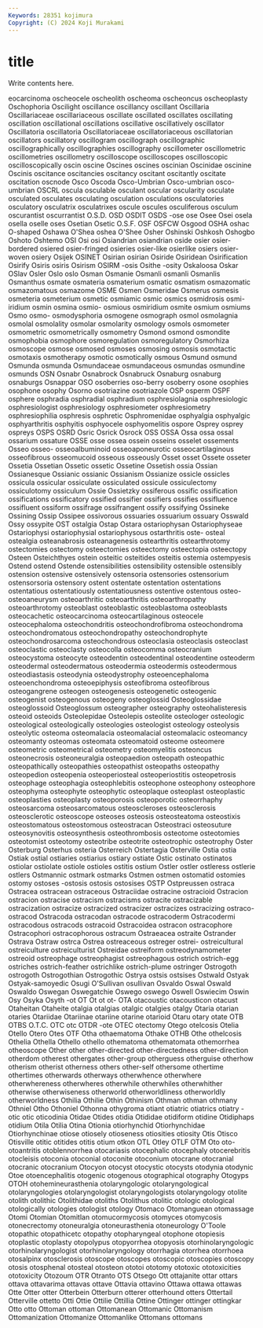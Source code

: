```yaml
---
Keywords: 28351 kojimura
Copyright: (C) 2024 Koji Murakami
---
```


# title

Write contents here.



eocarcinoma oscheocele oscheolith oscheoma oscheoncus oscheoplasty Oschophoria Oscilight
oscillance oscillancy oscillant Oscillaria Oscillariaceae oscillariaceous oscillate oscillated oscillates oscillating
oscillation oscillational oscillations oscillative oscillatively oscillator Oscillatoria oscillatoria Oscillatoriaceae oscillatoriaceous
oscillatorian oscillators oscillatory oscillogram oscillograph oscillographic oscillographically oscillographies oscillography oscillometer
oscillometric oscillometries oscillometry oscilloscope oscilloscopes oscilloscopic oscilloscopically oscin oscine Oscines
oscines oscinian Oscinidae oscinine Oscinis oscitance oscitancies oscitancy oscitant oscitantly
oscitate oscitation oscnode Osco Oscoda Osco-Umbrian Osco-umbrian osco-umbrian OSCRL oscula
osculable osculant oscular oscularity osculate osculated osculates osculating osculation osculations
osculatories osculatory osculatrix osculatrixes oscule oscules osculiferous osculum oscurantist oscurrantist
O.S.D. OSD OSDIT OSDS -ose ose Osee Osei osela osella
oselle oses Osetian Osetic O.S.F. OSF OSFCW Osgood OSHA oshac
O-shaped Oshawa O'Shea oshea O'Shee Osher Oshinski Oshkosh Oshogbo Oshoto
Oshtemo OSI Osi osi Osiandrian osiandrian oside osier osier-bordered osiered
osier-fringed osieries osier-like osierlike osiers osier-woven osiery Osijek OSINET Osirian
osirian Osiride Osiridean Osirification Osirify Osiris osiris Osirism OSIRM -osis
Osithe -osity Oskaloosa Oskar OSlav Osler Oslo oslo Osman Osmanie
Osmanli osmanli Osmanlis Osmanthus osmate osmateria osmaterium osmatic osmatism osmazomatic
osmazomatous osmazome OSME Osmen Osmeridae Osmerus osmesis osmeteria osmeterium osmetic
osmiamic osmic osmics osmidrosis osmi-iridium osmin osmina osmio- osmious osmiridium
osmite osmium osmiums Osmo osmo- osmodysphoria osmogene osmograph osmol osmolagnia
osmolal osmolality osmolar osmolarity osmology osmols osmometer osmometric osmometrically osmometry
Osmond osmond osmondite osmophobia osmophore osmoregulation osmoregulatory Osmorhiza osmoscope osmose
osmosed osmoses osmosing osmosis osmotactic osmotaxis osmotherapy osmotic osmotically osmous
Osmund osmund Osmunda osmunda Osmundaceae osmundaceous osmundas osmundine osmunds OSN
Osnabr Osnabrock Osnabruck Osnaburg osnaburg osnaburgs Osnappar OSO osoberries oso-berry
osoberry osone osophies osophone osophy Osorno osotriazine osotriazole OSP osperm
OSPF osphere osphradia osphradial osphradium osphresiolagnia osphresiologic osphresiologist osphresiology osphresiometer
osphresiometry osphresiophilia osphresis osphretic Osphromenidae osphyalgia osphyalgic osphyarthritis osphyitis osphyocele
osphyomelitis ospore Osprey osprey ospreys OSPS OSRD Osric Osrick Osrock
OSS OSSA Ossa ossa ossal ossarium ossature OSSE osse ossea
ossein osseins osselet ossements Osseo osseo- osseoalbuminoid osseoaponeurotic osseocartilaginous osseofibrous
osseomucoid osseous osseously Osset osset Ossete osseter Ossetia Ossetian Ossetic
ossetic Ossetine Ossetish ossia Ossian Ossianesque Ossianic ossianic Ossianism Ossianize
ossicle ossicles ossicula ossicular ossiculate ossiculated ossicule ossiculectomy ossiculotomy ossiculum
Ossie Ossietzky ossiferous ossific ossification ossifications ossificatory ossified ossifier ossifiers
ossifies ossifluence ossifluent ossiform ossifrage ossifrangent ossify ossifying Ossineke Ossining
Ossip Ossipee ossivorous ossuaries ossuarium ossuary Osswald Ossy ossypite OST
ostalgia Ostap Ostara ostariophysan Ostariophyseae Ostariophysi ostariophysial ostariophysous ostarthritis oste-
osteal ostealgia osteanabrosis osteanagenesis ostearthritis ostearthrotomy ostectomies ostectomy osteectomies osteectomy
osteectopia osteectopy Osteen Osteichthyes ostein osteitic osteitides osteitis ostemia ostempyesis
Ostend ostend Ostende ostensibilities ostensibility ostensible ostensibly ostension ostensive ostensively
ostensoria ostensories ostensorium ostensorsoria ostensory ostent ostentate ostentation ostentations ostentatious
ostentatiously ostentatiousness ostentive ostentous osteo- osteoaneurysm osteoarthritic osteoarthritis osteoarthropathy osteoarthrotomy
osteoblast osteoblastic osteoblastoma osteoblasts osteocachetic osteocarcinoma osteocartilaginous osteocele osteocephaloma osteochondritis
osteochondrofibroma osteochondroma osteochondromatous osteochondropathy osteochondrophyte osteochondrosarcoma osteochondrous osteoclasia osteoclasis osteoclast
osteoclastic osteoclasty osteocolla osteocomma osteocranium osteocystoma osteocyte osteodentin osteodentinal osteodentine
osteoderm osteodermal osteodermatous osteodermia osteodermis osteodermous osteodiastasis osteodynia osteodystrophy osteoencephaloma
osteoenchondroma osteoepiphysis osteofibroma osteofibrous osteogangrene osteogen osteogenesis osteogenetic osteogenic osteogenist
osteogenous osteogeny osteoglossid Osteoglossidae osteoglossoid Osteoglossum osteographer osteography osteohalisteresis osteoid
osteoids Osteolepidae Osteolepis osteolite osteologer osteologic osteological osteologically osteologies osteologist
osteology osteolysis osteolytic osteoma osteomalacia osteomalacial osteomalacic osteomancy osteomanty osteomas
osteomata osteomatoid osteome osteomere osteometric osteometrical osteometry osteomyelitis osteoncus osteonecrosis
osteoneuralgia osteopaedion osteopath osteopathic osteopathically osteopathies osteopathist osteopaths osteopathy osteopedion
osteopenia osteoperiosteal osteoperiostitis osteopetrosis osteophage osteophagia osteophlebitis osteophone osteophony osteophore
osteophyma osteophyte osteophytic osteoplaque osteoplast osteoplastic osteoplasties osteoplasty osteoporosis osteoporotic
osteorrhaphy osteosarcoma osteosarcomatous osteoscleroses osteosclerosis osteosclerotic osteoscope osteoses osteosis osteosteatoma
osteostixis osteostomatous osteostomous osteostracan Osteostraci osteosuture osteosynovitis osteosynthesis osteothrombosis osteotome
osteotomies osteotomist osteotomy osteotribe osteotrite osteotrophic osteotrophy Oster Osterburg Osterhus
osteria Osterreich Ostertagia Osterville Ostia ostia Ostiak ostial ostiaries ostiarius
ostiary ostiate Ostic ostinato ostinatos ostiolar ostiolate ostiole ostioles ostitis
ostium Ostler ostler ostleress ostlerie ostlers Ostmannic ostmark ostmarks Ostmen
ostmen ostomatid ostomies ostomy ostoses -ostosis ostosis ostosises OSTP Ostpreussen
ostraca Ostracea ostracean ostraceous Ostraciidae ostracine ostracioid Ostracion ostracion ostracise
ostracism ostracisms ostracite ostracizable ostracization ostracize ostracized ostracizer ostracizes ostracizing
ostraco- ostracod Ostracoda ostracodan ostracode ostracoderm Ostracodermi ostracodous ostracods ostracoid
Ostracoidea ostracon ostracophore Ostracophori ostracophorous ostracum Ostraeacea ostraite Ostrander Ostrava
Ostraw ostrca Ostrea ostreaceous ostreger ostrei- ostreicultural ostreiculture ostreiculturist Ostreidae
ostreiform ostreodynamometer ostreoid ostreophage ostreophagist ostreophagous ostrich ostrich-egg ostriches ostrich-feather
ostrichlike ostrich-plume ostringer Ostrogoth ostrogoth Ostrogothian Ostrogothic Ostrya ostsis ostsises
Ostwald Ostyak Ostyak-samoyedic Osugi O'Sullivan osullivan Osvaldo Oswal Oswald Oswaldo
Oswegan Oswegatchie Oswego oswego Oswell Oswiecim Oswin Osy Osyka Osyth
-ot OT Ot ot ot- OTA otacoustic otacousticon otacust Otaheitan
Otaheite otalgia otalgias otalgic otalgies otalgy Otaria otarian otaries Otariidae
Otariinae otariine otarine otarioid Otaru otary otate OTB OTBS O.T.C.
OTC otc OTDR -ote OTEC otectomy Otego otelcosis Otelia Otello
Otero Otes OTF Otha othaematoma Othake OTHB Othe othelcosis Othelia
Othella Othello othello othematoma othematomata othemorrhea otheoscope Other other other-directed
other-directedness other-direction otherdom otherest othergates other-group otherguess otherguise otherhow otherism
otherist otherness others other-self othersome othertime othertimes otherwards otherways otherwhence
otherwhere otherwhereness otherwheres otherwhile otherwhiles otherwhither otherwise otherwiseness otherworld otherworldliness
otherworldly otherworldness Othilia Othilie Othin Othinism Othman othman othmany Othniel
Otho Othoniel Othonna othygroma otiant otiatric otiatrics otiatry -otic otic
oticodinia Otidae Otides otidia Otididae otidiform otidine Otidiphaps otidium Otila
Otilia Otina Otionia otiorhynchid Otiorhynchidae Otiorhynchinae otiose otiosely otioseness otiosities
otiosity Otis Otisco Otisville otitic otitides otitis otium otkon OTL
Otley OTLF OTM Oto oto- otoantritis otoblennorrhea otocariasis otocephalic otocephaly
otocerebritis otocleisis otoconia otoconial otoconite otoconium otocrane otocranial otocranic otocranium
Otocyon otocyst otocystic otocysts otodynia otodynic Otoe otoencephalitis otogenic otogenous
otographical otography Otogyps OTOH otohemineurasthenia otolaryngologic otolaryngological otolaryngologies otolaryngologist otolaryngologists
otolaryngology otolite otolith otolithic Otolithidae otoliths Otolithus otolitic otologic otological
otologically otologies otologist otology Otomaco Otomanguean otomassage Otomi Otomian Otomitlan
otomucormycosis otomyces otomycosis otonecrectomy otoneuralgia otoneurasthenia otoneurology O'Toole otopathic otopathicetc
otopathy otopharyngeal otophone otopiesis otoplastic otoplasty otopolypus otopyorrhea otopyosis otorhinolaryngologic
otorhinolaryngologist otorhinolaryngology otorrhagia otorrhea otorrhoea otosalpinx otosclerosis otoscope otoscopes otoscopic
otoscopies otoscopy otosis otosphenal otosteal otosteon ototoi ototomy ototoxic ototoxicities
ototoxicity Otozoum OTR Otranto OTS Otsego Ott ottajanite ottar ottars
ottava ottavarima ottavas ottave Ottavia ottavino Ottawa ottawa ottawas Otte
Otter otter Otterbein Otterburn otterer otterhound otters Ottertail Otterville ottetto
Otti Ottie Ottilie Ottillia Ottine Ottinger ottinger ottingkar Otto otto
Ottoman ottoman Ottomanean Ottomanic Ottomanism Ottomanization Ottomanize Ottomanlike Ottomans ottomans
